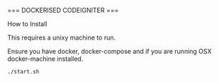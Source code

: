 === DOCKERISED CODEIGNITER ===

How to Install

This requires a unixy machine to run.

Ensure you have docker, docker-compose and if you are running OSX docker-machine installed.

```./start.sh```